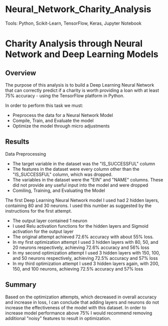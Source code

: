 # Neural_Network_Charity_Analysis
Tools: Python, Scikit-Learn, TensorFlow, Keras, Jupyter Notebook

# Charity Analysis through Neural Network and Deep Learning Models
## Overview
The purpose of this analysis is to build a Deep Learning Neural Network that can correctly predict if a charity is worth providing a loan with at least 75% accuracy - using the TensorFlow platform in Python.

In order to perform this task we must:
* Preprocess the data for a Neural Network Model
* Compile, Train, and Evaluate the model
* Optimize the model through micro adjustments

## Results
Data Preprocessing
* The target variable in the dataset was the "IS_SUCCESSFUL" column
* The features in the dataset were every column other than the "IS_SUCCESSFUL" column, which was dropped.
* The variables in the dataset were the "EIN" and "NAME" columns. These did not provide any useful input into the model and were dropped
* Comiling, Training, and Evaluating the Model

The first Deep Learning Neural Network model I used had 2 hidden layers, containing 80 and 30 neurons. I used this number as suggested by the instructions for the first attempt.
* The output layer contained 1 neuron
* I used Relu activation functions for the hidden layers and Sigmoid activation for the output layer
* The original attempt achieved 72.6% accuracy with about 55% loss.
* In my first optimization attempt I used 3 hidden layers with 80, 50, and 20 neurons respectively, achieving 72.6% accuracy and 56% loss
* In my second optimization attempt I used 3 hidden layers with 150, 100, and 50 neurons respectively, achieving 72.5% accuracy and 57% loss
* In my third optimization attempt I used 3 hidden layers again, with 200, 150, and 100 neurons, achieving 72.5% accuracy and 57% loss

## Summary
Based on the optimization attempts, which decreased in overall accuracy and increase in loss, I can conclude that adding layers and neurons do not increase the effectiveness of the model with this dataset. In order to increase model performance above 75% I would recommend removing additional "noisy" features to result in optimization.
